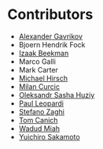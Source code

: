 # Contributors

* [Alexander Gavrikov](https://github.com/alexavr)
* Bjoern Hendrik Fock
* [Izaak Beekman](https://github.com/zbeekman)
* Marco Galli
* Mark Carter
* [Michael Hirsch](https://github.com/scivision)
* [Milan Curcic](https://github.com/milancurcic)
* [Oleksandr Sasha Huziy](https://github.com/guziy)
* [Paul Leopardi](https://github.com/penguian)
* [Stefano Zaghi](https://github.com/szaghi)
* [Tom Canich](https://github.com/tcanich)
* [Wadud Miah](https://github.com/wadudmiah)
* [Yuichiro Sakamoto](https://github.com/sakamoti)
